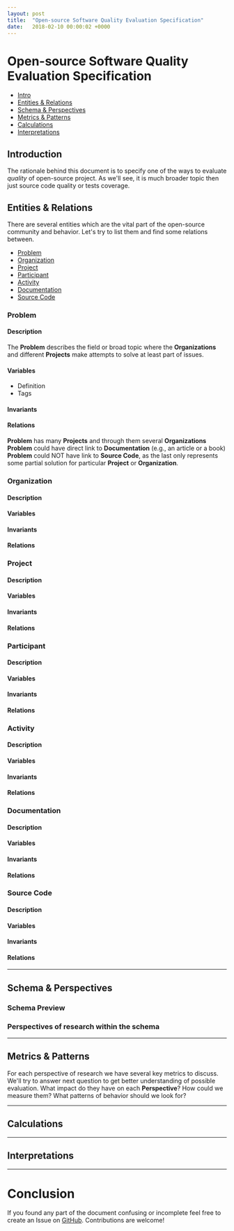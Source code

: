 ```yaml
---
layout: post
title:  "Open-source Software Quality Evaluation Specification"
date:   2018-02-10 00:00:02 +0000
---
```


# Open-source Software Quality Evaluation Specification

- [Intro](#intro)
- [Entities & Relations](#entities-relations)
- [Schema & Perspectives](#schema-perspectives)
- [Metrics & Patterns](#metrics-patterns)
- [Calculations](#calculations)
- [Interpretations](#interpretation)

## <a name="intro"></a> Introduction
The rationale behind this document is to specify one of the ways to evaluate _quality_ of open-source project. As we'll see, it is much broader topic then just source code quality or tests coverage.

## <a name="entities-relations"></a> Entities & Relations
There are several entities which are the vital part of the open-source community and behavior. Let's try to list them and find some relations between.

- [Problem](#problem)
- [Organization](#organization)
- [Project](#project)
- [Participant](#participant)
- [Activity](#activity)
- [Documentation](#documentation)
- [Source Code](#source-code)

### <a name="problem"></a> Problem

#### Description
The __Problem__ describes the field or broad topic where the __Organizations__ and different __Projects__ make attempts to solve at least part of issues.

#### Variables
- Definition
- Tags

#### Invariants

#### Relations
__Problem__ has many __Projects__ and through them several __Organizations__
__Problem__ could have direct link to __Documentation__ (e.g., an article or a book)
__Problem__ could NOT have link to __Source Code__, as the last only represents some partial solution for particular __Project__ or __Organization__.

### <a name="organization"></a> Organization
#### Description
#### Variables
#### Invariants
#### Relations

### <a name="project"></a> Project
#### Description
#### Variables
#### Invariants
#### Relations

### <a name="participant"></a> Participant
#### Description
#### Variables
#### Invariants
#### Relations

### <a name="activity"></a> Activity
#### Description
#### Variables
#### Invariants
#### Relations

### <a name="documentation"></a> Documentation
#### Description
#### Variables
#### Invariants
#### Relations

### <a name="source-code"></a> Source Code
#### Description
#### Variables
#### Invariants
#### Relations


---


## <a name="schema-perspectives"></a> Schema & Perspectives
### Schema Preview
### Perspectives of research within the schema


---


## <a name="metrics-patterns"></a> Metrics & Patterns
For each perspective of research we have several key metrics to discuss. We'll try to answer next question to get better understanding of possible evaluation.
What impact do they have on each __Perspective__? How could we measure them? What patterns of behavior should we look for?


---


## <a name="calculations"></a> Calculations


---


## <a name="interpretations"></a> Interpretations


---


# Conclusion

If you found any part of the document confusing or incomplete feel free to create an Issue on [GitHub](https://github.com/open-source-quality/open-source-quality.github.io/issues).
Contributions are welcome!
